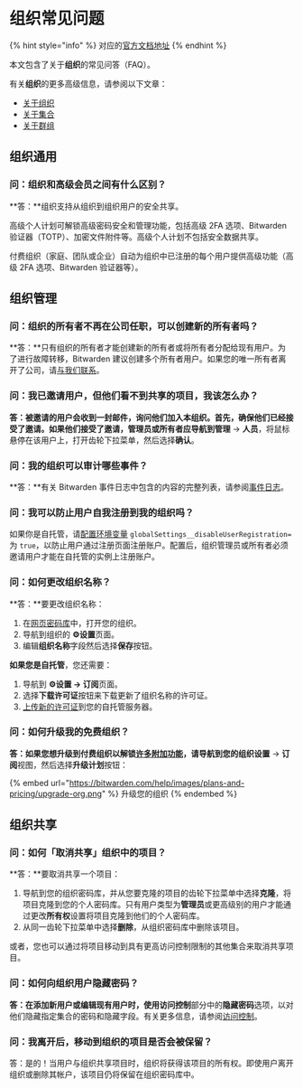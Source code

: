 # 组织常见问题

{% hint style="info" %}
对应的[官方文档地址](https://bitwarden.com/help/article/org-faqs/)
{% endhint %}

本文包含了关于**组织**的常见问答（FAQ）。

有关**组织**的更多高级信息，请参阅以下文章：

* [关于组织](organizations.md)
* [关于集合](collections.md)
* [关于群组](groups.md)

## 组织通用 <a href="#organizations-general" id="organizations-general"></a>

### 问：组织和高级会员之间有什么区别？ <a href="#q-whats-the-difference-between-organizations-and-premium" id="q-whats-the-difference-between-organizations-and-premium"></a>

**答：**组织支持从组织到组织用户的安全共享。

高级个人计划可解锁高级密码安全和管理功能，包括高级 2FA 选项、Bitwarden 验证器（TOTP）、加密文件附件等。高级个人计划不包括安全数据共享。

付费组织（家庭、团队或企业）自动为组织中已注册的每个用户提供高级功能（高级 2FA 选项、Bitwarden 验证器等）。

## 组织管理 <a href="#organization-administration" id="organization-administration"></a>

### 问：组织的所有者不再在公司任职，可以创建新的所有者吗？ <a href="#q-my-organizations-owner-is-no-longer-with-the-company-can-a-new-owner-be-created" id="q-my-organizations-owner-is-no-longer-with-the-company-can-a-new-owner-be-created"></a>

**答：**只有组织的所有者才能创建新的所有者或将所有者分配给现有用户。为了进行故障转移，Bitwarden 建议创建多个所有者用户。如果您的唯一所有者离开了公司，请[与我们联系](https://bitwarden.com/contact)。

### 问：我已邀请用户，但他们看不到共享的项目，我该怎么办？ <a href="#q-i-have-invited-users-but-they-cannot-see-shared-items-what-do-i-do" id="q-i-have-invited-users-but-they-cannot-see-shared-items-what-do-i-do"></a>

**答：**被邀请的用户会收到一封邮件，询问他们加入本组织。首先，确保他们已经接受了邀请。如果他们接受了邀请，管理员或所有者应导航到**管理** → **人员**，将鼠标悬停在该用户上，打开齿轮下拉菜单，然后选择**确认**。

### 问：我的组织可以审计哪些事件？ <a href="#q-what-events-are-auditing-for-my-organization" id="q-what-events-are-auditing-for-my-organization"></a>

**答：**有关 Bitwarden 事件日志中包含的内容的完整列表，请参阅[事件日志](event-logs.md)。

### 问：我可以防止用户自我注册到我的组织吗？ <a href="#q-can-i-prevent-users-from-self-registering-into-my-organization" id="q-can-i-prevent-users-from-self-registering-into-my-organization"></a>

如果你是自托管，请[配置环境变量](../self-hosting/configure-environment-variables.md) `globalSettings__disableUserRegistration=` 为 `true`，以防止用户通过注册页面注册账户。配置后，组织管理员或所有者必须邀请用户才能在自托管的实例上注册账户。

### 问：如何更改组织名称？ <a href="#q-how-do-i-change-the-name-of-my-organization" id="q-how-do-i-change-the-name-of-my-organization"></a>

**答：**要更改组织名称：

1. 在[网页密码库](https://vault.bitwarden.com/)中，打开您的组织。
2. 导航到组织的 **⚙️设置**页面。
3. 编辑**组织名称**字段然后选择**保存**按钮。

**如果您是自托管**，您还需要：

1. 导航到 **⚙️设置 → 订阅**页面。
2. 选择**下载许可证**按钮来下载更新了组织名称的许可证。
3. [上传新的许可证](../self-hosting/licensing-for-paid-features.md#organization-license)到您的自托管服务器。

### 问：如何升级我的免费组织？ <a href="#q-how-do-i-upgrade-my-free-organization" id="q-how-do-i-upgrade-my-free-organization"></a>

**答：**如果您想升级到付费组织以解锁[许多附加功能](../plans-and-pricing/about-bitwarden-plans.md)，请导航到您的组织**设置** → **订阅**视图，然后选择**升级计划**按钮：

{% embed url="https://bitwarden.com/help/images/plans-and-pricing/upgrade-org.png" %}
升级您的组织
{% endembed %}

## 组织共享 <a href="#sharing-with-an-organization" id="sharing-with-an-organization"></a>

### 问：如何「取消共享」组织中的项目？ <a href="#q-how-do-i-unshare-an-item-from-my-organization" id="q-how-do-i-unshare-an-item-from-my-organization"></a>

**答：**要取消共享一个项目：

1. 导航到您的组织密码库，并从您要克隆的项目的齿轮下拉菜单中选择**克隆**，将项目克隆到您的个人密码库。只有用户类型为**管理员**或更高级别的用户才能通过更改**所有权**设置将项目克隆到他们的个人密码库。
2. 从同一齿轮下拉菜单中选择**删除**，从组织密码库中删除该项目。

或者，您也可以通过将项目移动到具有更高访问控制限制的其他集合来取消共享项目。

### 问：如何向组织用户隐藏密码？ <a href="#q-how-do-i-hide-a-password-from-my-organizations-users" id="q-how-do-i-hide-a-password-from-my-organizations-users"></a>

**答：**在添加新用户或编辑现有用户时，使用**访问控制**部分中的**隐藏密码**选项，以对他们隐藏指定集合的密码和隐藏字段。有关更多信息，请参阅[访问控制](../admin-console/user-management/member-roles-and-permissions.md)。

### 问：我离开后，移动到组织的项目是否会被保留？ <a href="#q-does-an-item-i-share-with-the-organization-stay-after-i-leave" id="q-does-an-item-i-share-with-the-organization-stay-after-i-leave"></a>

答：是的！当用户与组织共享项目时，组织将获得该项目的所有权。即使用户离开组织或删除其帐户，该项目仍将保留在组织密码库中。
